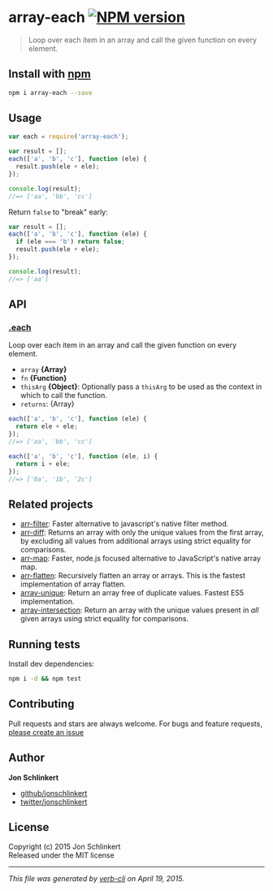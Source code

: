 # array-each [![NPM version](https://badge.fury.io/js/array-each.svg)](http://badge.fury.io/js/array-each)

> Loop over each item in an array and call the given function on every element.

## Install with [npm](npmjs.org)

```bash
npm i array-each --save
```

## Usage

```js
var each = require('array-each');

var result = [];
each(['a', 'b', 'c'], function (ele) {
  result.push(ele + ele);
});

console.log(result);
//=> ['aa', 'bb', 'cc']
```

Return `false` to "break" early:

```js
var result = [];
each(['a', 'b', 'c'], function (ele) {
  if (ele === 'b') return false;
  result.push(ele + ele);
});

console.log(result);
//=> ['aa']
```

## API
### [.each](index.js#L34)

Loop over each item in an array and call the given function on every element.

* `array` **{Array}**    
* `fn` **{Function}**    
* `thisArg` **{Object}**: Optionally pass a `thisArg` to be used as the context in which to call the function.    
* `returns`: {Array}  

```js
each(['a', 'b', 'c'], function (ele) {
  return ele + ele;
});
//=> ['aa', 'bb', 'cc']

each(['a', 'b', 'c'], function (ele, i) {
  return i + ele;
});
//=> ['0a', '1b', '2c']
```

## Related projects
 * [arr-filter](https://github.com/jonschlinkert/arr-filter): Faster alternative to javascript's native filter method.
 * [arr-diff](https://github.com/jonschlinkert/arr-diff): Returns an array with only the unique values from the first array, by excluding all values from additional arrays using strict equality for comparisons.
 * [arr-map](https://github.com/jonschlinkert/arr-map): Faster, node.js focused alternative to JavaScript's native array map.
 * [arr-flatten](https://github.com/jonschlinkert/arr-flatten): Recursively flatten an array or arrays. This is the fastest implementation of array flatten.
 * [array-unique](https://github.com/jonschlinkert/array-unique): Return an array free of duplicate values. Fastest ES5 implementation.
 * [array-intersection](https://github.com/jonschlinkert/array-intersection): Return an array with the unique values present in _all_ given arrays using strict equality for comparisons.  
## Running tests
Install dev dependencies:

```bash
npm i -d && npm test
```

## Contributing
Pull requests and stars are always welcome. For bugs and feature requests, [please create an issue](https://github.com/jonschlinkert/array-each/issues)

## Author

**Jon Schlinkert**

+ [github/jonschlinkert](https://github.com/jonschlinkert)
+ [twitter/jonschlinkert](http://twitter.com/jonschlinkert) 

## License
Copyright (c) 2015 Jon Schlinkert  
Released under the MIT license

***

_This file was generated by [verb-cli](https://github.com/assemble/verb-cli) on April 19, 2015._
